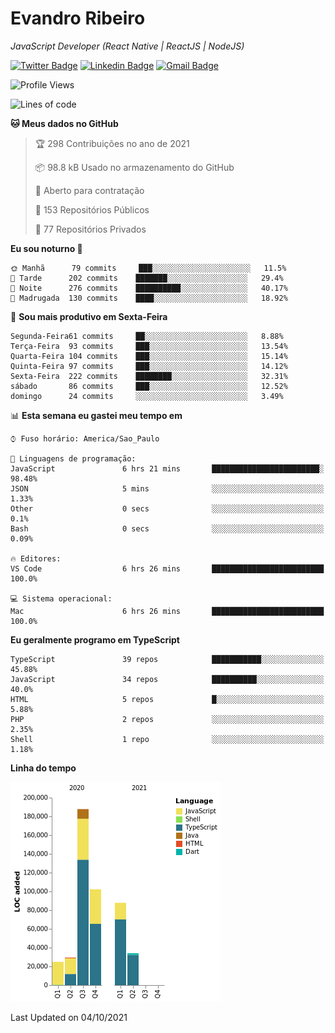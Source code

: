 # Evandro **Ribeiro**

*JavaScript Developer (React Native | ReactJS | NodeJS)*

[![Twitter Badge](https://img.shields.io/badge/-@ribeiroevandro-201B2D?style=flat-square&labelColor=201B2D&logo=twitter&logoColor=white&link=https://twitter.com/ribeiroevandro)](https://twitter.com/ribeiroevandro) 
[![Linkedin Badge](https://img.shields.io/badge/-Evandro%20Ribeiro-201B2D?style=flat-square&logo=Linkedin&logoColor=white&link=https://www.linkedin.com/in/ribeiroevandro)](https://www.linkedin.com/in/ribeiroevandro) 
[![Gmail Badge](https://img.shields.io/badge/-oi@ribeiroevandro.com.br-201B2D?style=flat-square&logo=Gmail&logoColor=white&link=mailto:oi@ribeiroevandro.com.br)](mailto:oi@ribeiroevandro.com.br)


<!--START_SECTION:waka-->
![Profile Views](http://img.shields.io/badge/Visualizac%C3%B5es%20do%20perfil-0-blue)

![Lines of code](https://img.shields.io/badge/Desde%20o%20Hello%20World%20eu%20escrevi-466053%20linhas%20de%20c%C3%B3digo-blue)

**🐱 Meus dados no GitHub** 

> 🏆 298 Contribuições no ano de 2021
 > 
> 📦 98.8 kB Usado no armazenamento do GitHub 
 > 
> 💼 Aberto para contratação
 > 
> 📜 153 Repositórios Públicos 
 > 
> 🔑 77 Repositórios Privados  
 > 
**Eu sou noturno 🦉** 

```text
🌞 Manhã      79 commits     ███░░░░░░░░░░░░░░░░░░░░░░   11.5% 
🌆 Tarde      202 commits    ███████░░░░░░░░░░░░░░░░░░   29.4% 
🌃 Noite      276 commits    ██████████░░░░░░░░░░░░░░░   40.17% 
🌙 Madrugada  130 commits    ████░░░░░░░░░░░░░░░░░░░░░   18.92%

```
📅 **Sou mais produtivo em Sexta-Feira** 

```text
Segunda-Feira61 commits     ██░░░░░░░░░░░░░░░░░░░░░░░   8.88% 
Terça-Feira  93 commits     ███░░░░░░░░░░░░░░░░░░░░░░   13.54% 
Quarta-Feira 104 commits    ███░░░░░░░░░░░░░░░░░░░░░░   15.14% 
Quinta-Feira 97 commits     ███░░░░░░░░░░░░░░░░░░░░░░   14.12% 
Sexta-Feira  222 commits    ████████░░░░░░░░░░░░░░░░░   32.31% 
sábado       86 commits     ███░░░░░░░░░░░░░░░░░░░░░░   12.52% 
domingo      24 commits     ░░░░░░░░░░░░░░░░░░░░░░░░░   3.49%

```


📊 **Esta semana eu gastei meu tempo em** 

```text
⌚︎ Fuso horário: America/Sao_Paulo

💬 Linguagens de programação: 
JavaScript               6 hrs 21 mins       ████████████████████████░   98.48% 
JSON                     5 mins              ░░░░░░░░░░░░░░░░░░░░░░░░░   1.33% 
Other                    0 secs              ░░░░░░░░░░░░░░░░░░░░░░░░░   0.1% 
Bash                     0 secs              ░░░░░░░░░░░░░░░░░░░░░░░░░   0.09%

🔥 Editores: 
VS Code                  6 hrs 26 mins       █████████████████████████   100.0%

💻 Sistema operacional: 
Mac                      6 hrs 26 mins       █████████████████████████   100.0%

```

**Eu geralmente programo em TypeScript** 

```text
TypeScript               39 repos            ███████████░░░░░░░░░░░░░░   45.88% 
JavaScript               34 repos            ██████████░░░░░░░░░░░░░░░   40.0% 
HTML                     5 repos             █░░░░░░░░░░░░░░░░░░░░░░░░   5.88% 
PHP                      2 repos             ░░░░░░░░░░░░░░░░░░░░░░░░░   2.35% 
Shell                    1 repo              ░░░░░░░░░░░░░░░░░░░░░░░░░   1.18%

```


**Linha do tempo**

![Chart not found](https://raw.githubusercontent.com/ribeiroevandro/ribeiroevandro/master/charts/bar_graph.png) 


 Last Updated on 04/10/2021
<!--END_SECTION:waka-->
